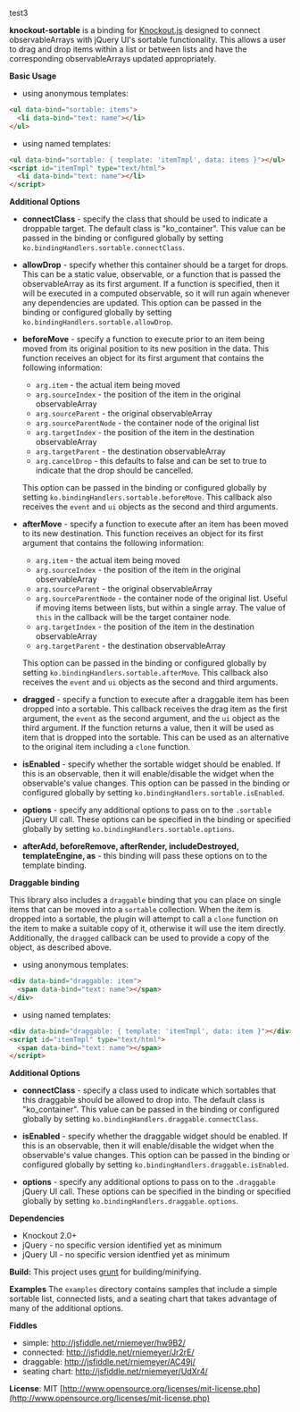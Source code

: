 test3

**knockout-sortable** is a binding for [Knockout.js](http://knockoutjs.com/) designed to connect observableArrays with jQuery UI's sortable functionality.  This allows a user to drag and drop items within a list or between lists and have the corresponding observableArrays updated appropriately.

**Basic Usage**

* using anonymous templates:

```html
<ul data-bind="sortable: items">
  <li data-bind="text: name"></li>
</ul>
```


* using named templates:

```html
<ul data-bind="sortable: { template: 'itemTmpl', data: items }"></ul>
<script id="itemTmpl" type="text/html">
  <li data-bind="text: name"></li>
</script>
```

**Additional Options**

* **connectClass** - specify the class that should be used to indicate a droppable target.  The default class is "ko_container".  This value can be passed in the binding or configured globally by setting `ko.bindingHandlers.sortable.connectClass`.

* **allowDrop** - specify whether this container should be a target for drops.  This can be a static value, observable, or a function that is passed the observableArray as its first argument.  If a function is specified, then it will be executed in a computed observable, so it will run again whenever any dependencies are updated.  This option can be passed in the binding or configured globally by setting `ko.bindingHandlers.sortable.allowDrop`.

* **beforeMove** - specify a function to execute prior to an item being moved from its original position to its new position in the data.  This function receives an object for its first argument that contains the following information:
    * `arg.item` - the actual item being moved
    * `arg.sourceIndex` - the position of the item in the original observableArray
    * `arg.sourceParent` - the original observableArray
    * `arg.sourceParentNode` - the container node of the original list
    * `arg.targetIndex` - the position of the item in the destination observableArray
    * `arg.targetParent` - the destination observableArray
    * `arg.cancelDrop` - this defaults to false and can be set to true to indicate that the drop should be cancelled.

    This option can be passed in the binding or configured globally by setting `ko.bindingHandlers.sortable.beforeMove`.  This callback also receives the `event` and `ui` objects as the second and third arguments.

* **afterMove** - specify a function to execute after an item has been moved to its new destination.  This function receives an object for its first argument that contains the following information:
    * `arg.item` - the actual item being moved
    * `arg.sourceIndex` - the position of the item in the original observableArray
    * `arg.sourceParent` - the original observableArray
    * `arg.sourceParentNode` - the container node of the original list.  Useful if moving items between lists, but within a single array.  The value of `this` in the callback will be the target container node.
    * `arg.targetIndex` - the position of the item in the destination observableArray
    * `arg.targetParent` - the destination observableArray

    This option can be passed in the binding or configured globally by setting `ko.bindingHandlers.sortable.afterMove`.  This callback also receives the `event` and `ui` objects as the second and third arguments.

* **dragged** - specify a function to execute after a draggable item has been dropped into a sortable. This callback receives the drag item as the first argument, the `event` as the second argument, and the `ui` object as the third argument. If the function returns a value, then it will be used as item that is dropped into the sortable. This can be used as an alternative to the original item including a `clone` function.

* **isEnabled** - specify whether the sortable widget should be enabled.  If this is an observable, then it will enable/disable the widget when the observable's value changes.  This option can be passed in the binding or configured globally by setting `ko.bindingHandlers.sortable.isEnabled`.

* **options** - specify any additional options to pass on to the `.sortable` jQuery UI call.  These options can be specified in the binding or specified globally by setting `ko.bindingHandlers.sortable.options`.

* **afterAdd, beforeRemove, afterRender, includeDestroyed, templateEngine, as** - this binding will pass these options on to the template binding.

**Draggable binding**

This library also includes a `draggable` binding that you can place on single items that can be moved into a `sortable` collection.  When the item is dropped into a sortable, the plugin will attempt to call a `clone` function on the item to make a suitable copy of it, otherwise it will use the item directly. Additionally, the `dragged` callback can be used to provide a copy of the object, as described above.

* using anonymous templates:

```html
<div data-bind="draggable: item">
  <span data-bind="text: name"></span>
</div>
```

* using named templates:

```html
<div data-bind="draggable: { template: 'itemTmpl', data: item }"></div>
<script id="itemTmpl" type="text/html">
  <span data-bind="text: name"></span>
</script>
```

**Additional Options**

* **connectClass** - specify a class used to indicate which sortables that this draggable should be allowed to drop into.  The default class is "ko_container".  This value can be passed in the binding or configured globally by setting `ko.bindingHandlers.draggable.connectClass`.

* **isEnabled** - specify whether the draggable widget should be enabled.  If this is an observable, then it will enable/disable the widget when the observable's value changes.  This option can be passed in the binding or configured globally by setting `ko.bindingHandlers.draggable.isEnabled`.

* **options** - specify any additional options to pass on to the `.draggable` jQuery UI call.  These options can be specified in the binding or specified globally by setting `ko.bindingHandlers.draggable.options`.


**Dependencies**

* Knockout 2.0+
* jQuery - no specific version identified yet as minimum
* jQuery UI - no specific version identfied yet as minimum

**Build:** This project uses [grunt](http://gruntjs.com/) for building/minifying.

**Examples** The `examples` directory contains samples that include a simple sortable list, connected lists, and a seating chart that takes advantage of many of the additional options.

**Fiddles**

* simple: http://jsfiddle.net/rniemeyer/hw9B2/
* connected: http://jsfiddle.net/rniemeyer/Jr2rE/
* draggable: http://jsfiddle.net/rniemeyer/AC49j/
* seating chart: http://jsfiddle.net/rniemeyer/UdXr4/



**License**: MIT [http://www.opensource.org/licenses/mit-license.php](http://www.opensource.org/licenses/mit-license.php)
